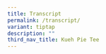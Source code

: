 ```yaml
---
title: Transcript
permalink: /transcript/
variant: tiptap
description: ""
third_nav_title: Kueh Pie Tee
---
```


